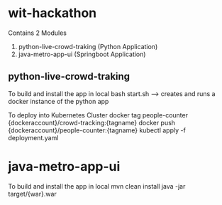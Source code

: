wit-hackathon
==================
Contains 2 Modules
1. python-live-crowd-traking (Python Application)
2. java-metro-app-ui (Springboot Application)

python-live-crowd-traking
---
To build and install the app in local
bash start.sh --> creates and runs a docker instance of the python app

To deploy into Kubernetes Cluster
docker tag people-counter {dockeraccount}/crowd-tracking:{tagname}
docker push {dockeraccount}/people-counter:{tagname}
kubectl apply -f deployment.yaml

java-metro-app-ui
===
To build and install the app in local
mvn clean install
java -jar target/{war}.war

